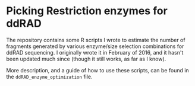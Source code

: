 # Picking Restriction enzymes for ddRAD

The repository contains some R scripts I wrote to estimate the number of fragments generated by various enzyme/size selection combinations for ddRAD sequencing. I originally wrote it in February of 2016, and it hasn't been updated much since (though it still works, as far as I know).

More description, and a guide of how to use these scripts, can be found in the `ddRAD_enzyme_optimization` file.
